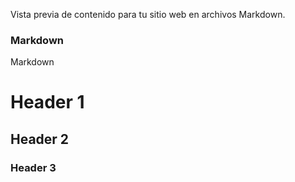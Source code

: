 Vista previa de contenido para tu sitio web en archivos Markdown.

### Markdown 

Markdown 

# Header 1
## Header 2
### Header 3
